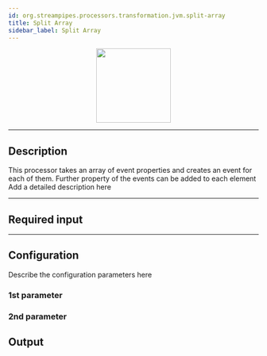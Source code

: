```yaml
---
id: org.streampipes.processors.transformation.jvm.split-array
title: Split Array
sidebar_label: Split Array
---
```




<p align="center"> 
    <img src="/img/pipeline-elements/org.streampipes.processors.transformation.jvm.split-array/icon.png" width="150px;" class="pe-image-documentation"/>
</p>

***

## Description

This processor takes an array of event properties and creates an event for each of them. Further property of the events can be added to each element
Add a detailed description here

***

## Required input


***

## Configuration

Describe the configuration parameters here

### 1st parameter


### 2nd parameter

## Output